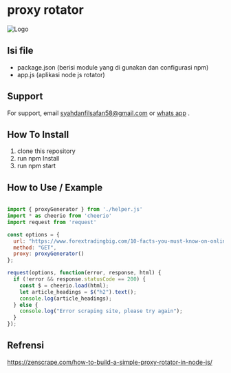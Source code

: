 
# proxy rotator

![Logo](https://i.ibb.co/ssXnqcK/image.png)


## Isi file

- package.json (berisi module yang di gunakan dan configurasi npm)
- app.js (aplikasi node js rotator)


## Support

For support, email syahdanfilsafan58@gmail.com or [whats app](https://wa.me/628998937095/) .


## How To Install
 1. clone this repository
 2. run npm Install
 3. run npm start


## How to Use / Example

```js

import { proxyGenerator } from './helper.js'
import * as cheerio from 'cheerio'
import request from 'request'

const options = {
  url: "https://www.forextradingbig.com/10-facts-you-must-know-on-online-forex-trading/",
  method: "GET",
  proxy: proxyGenerator()
};

request(options, function(error, response, html) {
  if (!error && response.statusCode == 200) {
    const $ = cheerio.load(html);
    let article_headings = $("h2").text();
    console.log(article_headings);
  } else {
    console.log("Error scraping site, please try again");
  }
});

```


## Refrensi
https://zenscrape.com/how-to-build-a-simple-proxy-rotator-in-node-js/
